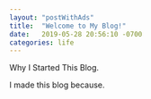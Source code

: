 ```yaml
---
layout: "postWithAds"
title:  "Welcome to My Blog!"
date:   2019-05-28 20:56:10 -0700
categories: life
---
```


Why I Started This Blog.

I made this blog because.